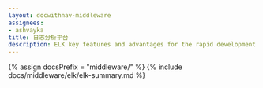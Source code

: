 ```yaml
---
layout: docwithnav-middleware
assignees:
- ashvayka
title: 日志分析平台
description: ELK key features and advantages for the rapid development of IoT projects and applications.
---
```


{% assign docsPrefix = "middleware/" %}
{% include docs/middleware/elk/elk-summary.md %}

